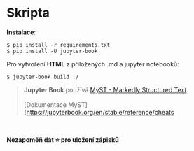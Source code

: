 # Skripta

**Instalace**:

```
$ pip install -r requirements.txt
$ pip install -U jupyter-book
```

Pro vytvoření **HTML** z přiložených .md a jupyter notebooků:

```
$ jupyter-book build ./
```

> **Jupyter Book** používá [MyST - Markedly Structured Text](https://myst-parser.readthedocs.io/en/latest/)
>  <br> <br> [Dokumentace MyST](https://jupyterbook.org/en/stable/reference/cheats

<br>

**Nezapoměň dát :star: pro uložení zápisků** 
